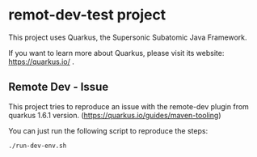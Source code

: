 # remot-dev-test project

This project uses Quarkus, the Supersonic Subatomic Java Framework.

If you want to learn more about Quarkus, please visit its website: https://quarkus.io/ .

## Remote Dev - Issue

This project tries to reproduce an issue with the remote-dev plugin from quarkus 1.6.1 version. (https://quarkus.io/guides/maven-tooling)

You can just run the following script to reproduce the steps:
```
./run-dev-env.sh
```